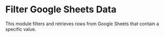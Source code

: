 # Filter Google Sheets Data

This module filters and retrieves rows from Google Sheets that contain a specific value.
